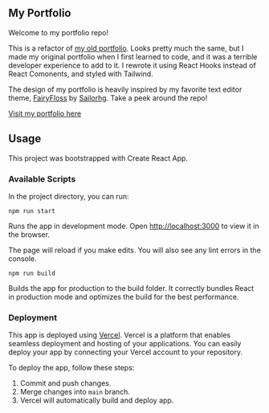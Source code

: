 ## My Portfolio

Welcome to my portfolio repo!

This is a refactor of [my old portfolio](https://github.com/alliecaton/alliecaton-portfolio). Looks pretty much the same, but I made my original portfolio when I first learned to code, and it was a terrible developer experience to add to it. I rewrote it using React Hooks instead of React Comonents, and styled with Tailwind.

The design of my portfolio is heavily inspired by my favorite text editor theme, [FairyFloss](https://sailorhg.github.io/fairyfloss/) by [Sailorhg](https://sailorhg.com/). Take a peek around the repo!

[Visit my portfolio here](https://alliecaton.com)

## Usage

This project was bootstrapped with Create React App.

### Available Scripts

In the project directory, you can run:

```
npm run start
```

Runs the app in development mode. Open [http://localhost:3000](http://localhost:3000) to view it in the browser.

The page will reload if you make edits. You will also see any lint errors in the console.

```
npm run build
```

Builds the app for production to the build folder. It correctly bundles React in production mode and optimizes the build for the best performance.

### Deployment

This app is deployed using [Vercel](https://vercel.com/). Vercel is a platform that enables seamless deployment and hosting of your applications. You can easily deploy your app by connecting your Vercel account to your repository.

To deploy the app, follow these steps:

1. Commit and push changes.
2. Merge changes into `main` branch.
3. Vercel will automatically build and deploy app.
